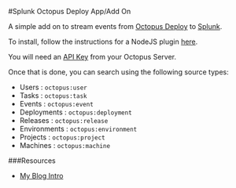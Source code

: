 #Splunk Octopus Deploy App/Add On

A simple add on to stream events from [Octopus Deploy](http://octopusdeploy.com/) to [Splunk](http://www.splunk.com/).

To install, follow the instructions for a NodeJS plugin [here](http://blogs.splunk.com/2014/09/17/new-support-for-authoring-modular-inputs-in-node-js/).

You will need an [API Key](http://docs.octopusdeploy.com/display/OD/How+to+create+an+API+key) from your Octopus Server.

Once that is done, you can search using the following source types:

 - Users : `octopus:user`
 - Tasks : `octopus:task`
 - Events : `octopus:event`
 - Deployments : `octopus:deployment`
 - Releases : `octopus:release`
 - Environments : `octopus:environment`
 - Projects : `octopus:project`
 - Machines : `octopus:machine`


###Resources
 - [My Blog Intro](
http://blog.merbla.com/2015/06/25/introducing-the-splunk-add-on-for-octopus-deploy/)
